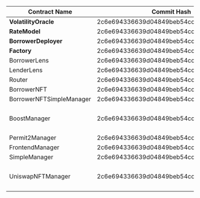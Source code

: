 | Contract Name                    | Commit Hash                              | Salt                                                               | Address                                      |
| -------------------------------- | ---------------------------------------- | ------------------------------------------------------------------ | -------------------------------------------- |
| **VolatilityOracle**             | 2c6e694336639d04849beb54cc0642f21e2ded04 | 0x000000000000000000000000000000000000000072d2b1e41bc2400020241d9b | `0x0000000030d51e39a2dDDb5Db50F9d74a289DFc3` |
| **RateModel**                    | 2c6e694336639d04849beb54cc0642f21e2ded04 | 0x000000000000000000000000000000000000000029a4b92da42120001626d608 | `0x000000006b66E36407c709aD4808370d963F2aAB` |
| **BorrowerDeployer**             | 2c6e694336639d04849beb54cc0642f21e2ded04 | 0x000000000000000000000000000000000000000091b1b6c2b3d408003c519fc1 | `0x0000000033CB32b42feD5df3555293fB299365bA` |
| **Factory**                      | 2c6e694336639d04849beb54cc0642f21e2ded04 | 0x0000000000000000000000000000000000000000cb94eb7800f858003d6aca1f | `0x000000009efdB26b970bCc0085E126C9dfc16ee8` |
| BorrowerLens                     | 2c6e694336639d04849beb54cc0642f21e2ded04 | 0x0000000000000000000000000000000000000000A10EA10EA10EA10EA10EA10E | `0x46AeD741F9a329c0721519D6E66fA47Bb17B0986` |
| LenderLens                       | 2c6e694336639d04849beb54cc0642f21e2ded04 | 0x0000000000000000000000000000000000000000A10EA10EA10EA10EA10EA10E | `0x2a1591e54315766e943382beF5E5C8e55c1b9C6C` |
| Router                           | 2c6e694336639d04849beb54cc0642f21e2ded04 | 0x0000000000000000000000000000000000000000f789d06098b1a000019efd68 | `0x672605730D8F75006C37582189999637Dc16fE7C` |
| BorrowerNFT                      | 2c6e694336639d04849beb54cc0642f21e2ded04 | 0x0000000000000000000000000000000000000000122d0a2ff5b481009316e38f | `0x00000000000078b629B7C06f5339060648468AA6` |
| BorrowerNFTSimpleManager         | 2c6e694336639d04849beb54cc0642f21e2ded04 | 0x0000000000000000000000000000000000000000A10EA10EA10EA10EA10EA10E | `0xA07FD687882FfE7380A044e7542bDAc6F8672Bf7` |
| BoostManager                     | 2c6e694336639d04849beb54cc0642f21e2ded04 | 0x0000000000000000000000000000000000000000A10EA10EA10EA10EA10EA10E | eth/opt/arb: `0xB6B7521cd3bd116432FeD94c2262Dd02BA616Db4` base: `0x8E287b280671700EBE66A908A56C648f930b73b4` |
| Permit2Manager                   | 2c6e694336639d04849beb54cc0642f21e2ded04 | 0x0000000000000000000000000000000000000000A10EA10EA10EA10EA10EA10E | `0x6BDa468b1d473028938585a04eC3c62dcFF5309B` |
| FrontendManager                  | 2c6e694336639d04849beb54cc0642f21e2ded04 | 0x0000000000000000000000000000000000000000A10EA10EA10EA10EA10EA10E | `0x3Bb9F64b0e6b15dD5792A008c06E5c4Dc9d23D8f` |
| SimpleManager                    | 2c6e694336639d04849beb54cc0642f21e2ded04 | 0x0000000000000000000000000000000000000000A10EA10EA10EA10EA10EA10E | `0xBb5A35B80b15A8E5933fDC11646A20f6159Dd061` |
| UniswapNFTManager                | 2c6e694336639d04849beb54cc0642f21e2ded04 | 0x0000000000000000000000000000000000000000A10EA10EA10EA10EA10EA10E | eth/opt/arb: `0x7516735395134BB9EbF75d908103b48eDF238B9f` base: `0xf46e04796185322485314Dd607DA1cb69028d731` |
